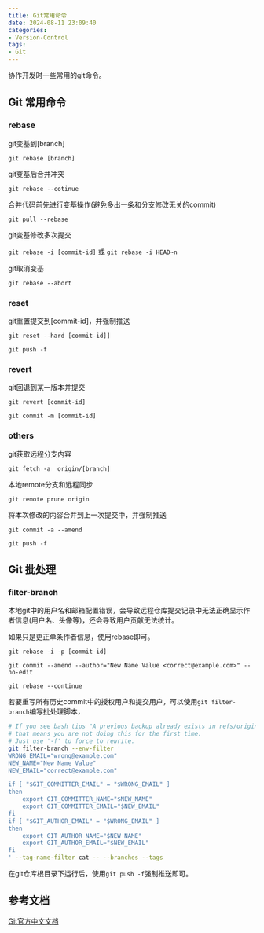 ```yaml
---
title: Git常用命令
date: 2024-08-11 23:09:40
categories:
- Version-Control
tags:
- Git
---
```


协作开发时一些常用的git命令。

<!--more-->

## Git 常用命令

### rebase

git变基到[branch]

`git rebase [branch]`

git变基后合并冲突

`git rebase --cotinue`

合并代码前先进行变基操作(避免多出一条和分支修改无关的commit)

`git pull --rebase`

git变基修改多次提交

`git rebase -i [commit-id]` 或 `git rebase -i HEAD~n`

git取消变基

`git rebase --abort`

### reset

git重置提交到[commit-id]，并强制推送

`git reset --hard [commit-id]]`

`git push -f`

### revert

git回退到某一版本并提交

`git revert [commit-id]`

`git commit -m [commit-id]`

### others

git获取远程分支内容

`git fetch -a  origin/[branch]`

本地remote分支和远程同步

`git remote prune origin`

将本次修改的内容合并到上一次提交中，并强制推送

`git commit -a --amend`

`git push -f`

## Git 批处理

### filter-branch

本地git中的用户名和邮箱配置错误，会导致远程仓库提交记录中无法正确显示作者信息(用户名、头像等)，还会导致用户贡献无法统计。

如果只是更正单条作者信息，使用rebase即可。

`git rebase -i -p [commit-id]`

`git commit --amend --author="New Name Value <correct@example.com>" --no-edit`

`git rebase --continue`

若要重写所有历史commit中的授权用户和提交用户，可以使用`git filter-branch`编写批处理脚本，

```sh
# If you see bash tips "A previous backup already exists in refs/original/",
# that means you are not doing this for the first time.
# Just use '-f' to force to rewrite.
git filter-branch --env-filter '
WRONG_EMAIL="wrong@example.com"
NEW_NAME="New Name Value"
NEW_EMAIL="correct@example.com"

if [ "$GIT_COMMITTER_EMAIL" = "$WRONG_EMAIL" ]
then
    export GIT_COMMITTER_NAME="$NEW_NAME"
    export GIT_COMMITTER_EMAIL="$NEW_EMAIL"
fi
if [ "$GIT_AUTHOR_EMAIL" = "$WRONG_EMAIL" ]
then
    export GIT_AUTHOR_NAME="$NEW_NAME"
    export GIT_AUTHOR_EMAIL="$NEW_EMAIL"
fi
' --tag-name-filter cat -- --branches --tags
```

在git仓库根目录下运行后，使用`git push -f`强制推送即可。

## 参考文档

[Git官方中文文档](https://git-scm.com/docs/git/zh_HANS-CN)